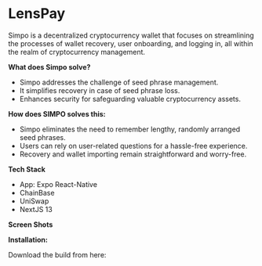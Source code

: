 
# LensPay
Simpo is a decentralized cryptocurrency wallet that focuses on streamlining the processes of wallet recovery, user onboarding, and logging in, all within the realm of cryptocurrency management.


**What does Simpo solve?**

- Simpo addresses the challenge of seed phrase management.
- It simplifies recovery in case of seed phrase loss.
- Enhances security for safeguarding valuable cryptocurrency assets.


**How does SIMPO solves this:**

- Simpo eliminates the need to remember lengthy, randomly arranged seed phrases.
- Users can rely on user-related questions for a hassle-free experience.
- Recovery and wallet importing remain straightforward and worry-free.

**Tech Stack**

- App: Expo React-Native
- ChainBase
- UniSwap
- NextJS 13

**Screen Shots**


**Installation:**

Download the build from here: 


